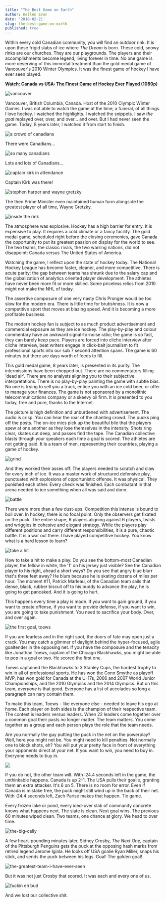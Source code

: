```yaml
---
title: "The Best Game on Earth"
author: Kellen Evan
date: '2018-02-21'
slug: the-best-game-on-earth
published: true
---
```


Within every cold Canadian community, you will find an outdoor rink. It is upon these frigid slabs of ice where _The Dream_ is born. These cold, snowy rinks are our churches. They are our playgrounds. The players and their accomplishments become legend, living forever in time. No one game is more deserving of this immortal treatment than the gold medal game of Vancouver's 2010 Winter Olympics. It was the finest game of hockey I have ever seen played.

**[Watch: Canada vs USA: The Finest Game of Hockey Ever Played (1080p)](https://www.youtube.com/watch?v=lmS-pztANow)**

![vancouver](/images/vancouver.png)

Vancouver, British Columbia, Canada. Host of the 2010 Olympic Winter Games. I was not able to watch the game at the time; a funeral, of all things. I love hockey. I watched the highlights. I watched the snippets. I saw _the goal_ replayed over, over, and over... and over. But I had never seen the game. Today, 8 years later, I watched it from start to finish.

![a crowd of canadians](/images/lots-of-canadians.png)

There were Canadians...

![so many canadians](/images/lots-and-lots-of-canadians.png)

Lots and lots of Canadians...

![captain kirk in attendance](/images/captain-kirk.png)

Captain Kirk was there!

![stephen harper and wayne gretzky](/images/great-one-and-puffy-one.png)

The then Prime Minister even maintained human form alongside the greatest player of all time, Wayne Gretzky.

![inside the rink](/images/lots-of-canadians.png)

The atmosphere was explosive. Hockey has a high barrier for entry. It is expensive to play. It requires a cold climate or a fancy facility. The gold medal game, scheduled right before the closing ceremonies, gave Canada the opportunity to put its greatest passion on display for the world to see. The two teams, the classic rivals, the two warring nations, did not disappoint: Canada versus The United States of America.

Watching the game, I reflect upon the state of hockey today. The National Hockey League has become faster, cleaner, and more competitive. There is acute parity; the gap between teams has shrunk due to the salary cap and the globalization of analytics oriented player development. The athletes have never been more fit or more skilled. Some priceless relics from 2010 might not make the NHL of today.

The assertive composure of one very nasty Chris Pronger would be too slow for the modern era. There is little time for brutishness. It is now a competitive sport that moves at blazing speed. And it is becoming a more profitable business.

The modern hockey fan is subject to as much product advertisement and commercial exposure as they are ice hockey. The play-by-play and colour commentary have an awkward signal-to-noise ratio; the game is so fast, they can barely keep pace. Players are forced into cliche interview after cliche interview, beat writers engage in click-bait journalism to fit professional sports into our sub 7 second attention spans. The game is 60 minutes but there are days worth of feeds to fill.

This gold medal game, 8 years later, is presented in its purity. The intermissions have been chopped out. There are no commentators filling 'dead air'. There are no analysts aligning you to their subjective interpretations. There is no play-by-play painting the game with subtle bias. No one is trying to sell you a truck, entice you with an ice cold beer, or offer to manage your finances. The game is not sponsored by a monolithic telecommunications company or a skeevy oil firm. It is presented to you today, free and pure, thanks to the Internet.

The picture is high definition and unburdened with advertisement. The audio is crisp. You can hear the roar of the chanting crowd. The pucks ping off the posts. The on-ice mics pick up the beautiful bile that the players spew at one another as they lose themselves in the intensity. Shots ring clear, skates cut deep, and passes find the tape. The Canadian collective blasts through your speakers each time a goal is scored. The athletes are not getting paid. It is a team of men, representing their countries, playing a game of hockey.

![grind](/images/grind.png)

And they worked their asses off. The players needed to scratch and claw for every inch of ice. It was a master work of structured defensive play, punctuated with explosions of opportunistic offense. It was physical. They punished each other. Every check was finished. Each combatant in that arena needed to ice something when all was said and done.

![battle](/images/battle.png)

There were more than a few dust-ups. Competition this intense is bound to boil over. In hockey, there is no focal point. Only the observers get fixated on the puck. The entire shape, 6 players aligning against 6 players, twists and wriggles in cohesive and elegant strategy. While the players play different positions and carry different responsibilities, it is a pure, chaotic battle. It is a war out there. I have played competitive hockey. You know what is a hard lesson to learn?

![take a hit](/images/take-a-hit.png)

How to take a hit to make a play. Do you see the bottom-most Canadian player, the fellow in white, the '1' on his jersey just visible? See the Canadian player to his right, ahead a short ways? Do you see that angry blue blurr that's three feet away? He blurs because he is skating dozens of miles per hour. The moment #11, Patrick Marleau, of the Canadian team sails that dense, black, rubber biscuit off to his buddy to advance the play, he is going to get pancaked. And it is going to hurt.

This happens every time a play is made. If you want to gain ground, if you want to create offense, if you want to provide defense, if you want to win, you are going to take punishment. You need to sacrifice your body. Over, and over again.

![the first goal, toews](/images/toews.png)

If you are fearless and in the right spot, the doors of fate may open just a crack. You may catch a glimmer of daylight behind the hyper-focused, agile goaltender in the opposing net. If you have the composure and the tenacity like Jonathan Toews, captain of the Chicago Blackhawks, you might be able to pop in a goal or two. He scored the first one.

Toews captained the Blackhawks to 3 Stanley Cups, the hardest trophy to win in all of professional sports. He has won the Conn Smythe as playoff MVP, has won gold for Canada at the U-17s, 2006 and 2007 World Junior Championships, and the 2010 Olympics and the 2014 Olympics. But on this team, *everyone* is that good. Everyone has a list of accolades so long a paragraph can nary contain them.

To make this team, Toews - like everyone else - needed to leave his ego at home. Each player on both sides is the champion of their respective team. The contest is leaders versus leaders. When 22 leaders come together over a common goal their pasts no longer matter. The team matters. You come together as a group and each person plays the role that the team needs.

Are you normally the guy putting the puck in the net on the powerplay? Well, here you might not be. You might need to kill penalties. Not normally one to block shots, eh? You will put your pretty face in front of everything your opponents direct at your net. If you want to win, you need to buy in. Everyone needs to buy in.

![](/images/the-unthinkable.png)

If you do not, the other team will. With :24.4 seconds left in the game, the unthinkable happens. Canada is up 2-1. The USA pulls their goalie, granting them an extra attacker. It's 6 on 5. There is no room for error. Even if Canada is mistake free, the puck might still wind up in the back of their net. With :24.4 seconds left, Zach Parise makes that happen. Tie game.

Every frozen lake or pond, every iced-over slab of community concrete knows what happens next. The slate is clean. Next goal wins. The previous 60 minutes wiped clean. Two teams, one chance at glory. We head to over time.

![the-big-celly](/images/the-big-celly.png)

A few heart-pounding minutes later, Sidney Crosby, _The Next One_, captain of the Pittsburgh Penguins gets the puck at the opposing hash marks from retired legend Jerome Iginla. He looks off USA goalie Ryan Miller, snaps his stick, and sends the puck between his legs. Goal! The golden goal!

![the-greatest-team-i-have-ever-seen](/images/the-champs.png)

But it was not just Crosby that scored. It was each and every one of us.

![fuckin eh bud](/images/mounties.png)

And we lost our collective shit.
